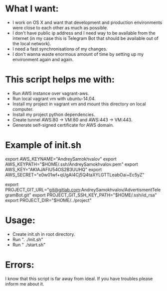 # What I want:
* I work on OS X and want that  development and production environments were close to each other as much as possible.
* I don't have public ip address and I need way to be available from the internet (in my case this is Telegram Bot that should be available out of the local network).
* I need a fast synchronisations of my changes.
* I don't wanna waste enormous amount of time by setting up my environment again and again.

# This script helps me with:
* Run AWS instance over vagrant-aws.
* Run local vagrant vm with ubuntu-14.04.
* Install my project in vagrant vm and mount this directory on local computer.
* Install my project python dependencies.
* Create tunnel AWS:80 -> VM:80 and AWS:443 -> VM:443.
* Generate self-signed certificate for AWS domain.


# Example of init.sh
export AWS_KEYNAME="AndreySamokhvalov"
export AWS_KEYPATH="$HOME/.ssh/AndreySamokhvalov.pem"
export AWS_KEY="AKIAJAFIU54OS2B3UUHQ"
export AWS_SECRET="e0w01wf+qUgAI4Cj5Q4taXYLGTTLeabOai+Ec5yZ"

export PROJECT_GIT_URL="git@gitlab.com:AndreySamokhvalov/AdvertismentTelegramBot.git"
export PROJECT_GIT_SSH_KEY_PATH="$HOME/.ssh/id_rsa"
export PROJECT_DIR="$HOME/../project"

# Usage:
* Create init.sh in root directory.
* Run ". ./init.sh"
* Run " ./start.sh"

# Errors:
I know that this script is far away from ideal. If you have troubles please inform me about it.
